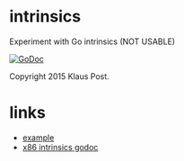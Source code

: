 # intrinsics
Experiment with Go intrinsics (NOT USABLE)

[![GoDoc](https://godoc.org/github.com/klauspost/intrinsics?status.svg)](https://godoc.org/github.com/klauspost/intrinsics)

Copyright 2015 Klaus Post.

# links

* [example](https://github.com/klauspost/intrinsics/blob/master/x86/m128_test.go)
* [x86 intrinsics godoc](https://godoc.org/github.com/klauspost/intrinsics/x86)


